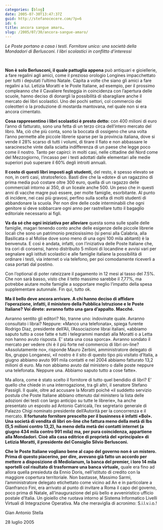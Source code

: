```yaml
---
categories: [blog]
date: 2005-07-30T13:47:37Z
guid: http://stefanocecere.com/?p=6
id: 6
title: ancora sangue amaro…
slug: /2005/07/30/ancora-sangue-amaro/
---
```


_Le Poste portano a casa i testi. Fornitore unico: una società della Mondadori di Berlusconi. I libri scolastici in conflitto d’interessi_
  
 

**Non è solo Berlusconi, il quale pattuglia appena** può antiquari e gioiellerie, a fare regalini agli amici, come il prezioso orologio Longines impacchettato per tutti i deputati l’ultimo Natale. Càpita a volte che siano gli amici a fare regalini a lui. Letizia Moratti e le Poste Italiane, ad esempio, per il prossimo compleanno che il Cavaliere festeggia in coincidenza con l’apertura delle scuole, hanno deciso di donargli la possibilità di sbaragliare anche il mercato dei libri scolastici. Uno dei pochi settori, col commercio dei coleotteri o la produzione di mostarda mantovana, nel quale non si era ancora cimentato.

**Cosa rappresentino i libri scolastici è presto detto:** con 400 milioni di euro l’anno di fatturato, sono una fetta di un terzo circa dell’intero mercato del libro. Ma, ciò che più conta, sono la boccata di ossigeno che una volta l’anno permette alle piccole librerie sparse per la provincia italiana, dove si vende il 28% scarso di tutti i volumi, di tirare il fiato e non abbassare le saracinesche vinte dalla sciatta indifferenza di un paese che legge poco come il nostro. Tanto per capirci: in molti casi, nelle cittadine del Nord come del Mezzogiorno, l’incasso per i testi adottati dalle elementari alle medie superiori può superare il 60% degli introiti annuali.

**Il costo di questi libri imposti agli studenti,** del resto, è spesso elevato se non, in certi casi, stratosferico. Basti dire che la «dote» di un ragazzino di prima media può costare oltre 300 euro, quella di un ragazzo delle commerciali intorno ai 350, di un liceale anche 500. Un peso che in questi anni di vacche magre può essere, per molte famiglie, esorbitante. Al punto di incidere, nei casi più gravosi, perfino sulla scelta di molti studenti di abbandonare la scuola. Per non dire delle code interminabili che ogni genitore si deve sobbarcare ogni anno per rastrellare tutto il bagaglio editoriale necessario ai figli.

**Va da sé che ogni iniziativa per alleviare** questa soma sulle spalle delle famiglie, magari tenendo conto anche delle esigenze delle piccole librerie locali che sono un patrimonio preziosissimo (si pensi alla Calabria, alla Basilicata o al Molise dove sono meno di una ogni 100 mila abitanti) è la benvenuta. E così è andata, infatti, con l’iniziativa delle Poste Italiane che, tra cori di consensi, hanno distribuito 5 milioni di locandine e avvisi vari per segnalare agli istituti scolastici e alle famiglie italiane la possibilità di ordinare i testi, via internet o via telefono, per poi comodamente riceverli a casa portati dal postino.
  
Con l’optional di poter rateizzare il pagamento in 12 mesi al tasso del 7.5%. Che non sarà basso, visto che il tetto massimo sarebbe il 7,77%, ma potrebbe aiutare molte famiglie a sopportare meglio l’impatto della spesa supplementare autunnale. Fin qui, tutto ok.

**Ma il bello deve ancora arrivare. A chi hanno deciso di affidare l’operazione, infatti, il ministero della Pubblica Istruzione e le Poste Italiane? Voi direte: avranno fatto una gara d’appalto. Macché.** 
  
Avranno sentito gli editori? No, tranne uno: indovinate quale. Avranno consultato i librai? Neppure: «Manco una telefonata», spiega furente Rodrigo Diaz, presidente dell’Ali, l’Associazione librai italiani, «abbiamo saputo tutto a cose fatte e tutti i telegrammi mandati alla Moratti o a Letta non hanno avuto risposta. E’ stata una cosa sporca». Avranno sondato il mercato per vedere chi è il più forte nel commercio di libri on-line? «Assolutamente no», risponde Mauro Zerbini, amministratore delegato di Ibs, gruppo Longanesi, «il nostro è il sito di questo tipo più visitato d’Italia, a giugno abbiamo avuto 991 mila contatti e nel 2004 abbiamo fatturato 13,2 milioni di euro. Ma non abbiamo avuto dal ministero o dalle poste neppure una telefonata. Neppure una. Abbiamo saputo tutto a cose fatte».
  
Ma allora, come è stato scelto il fornitore di tutto quel bendidio di libri? E’ quello che chiede in una interrogazione, tra gli altri, il senatore Stefano Passigli. Il quale, oltre ad accusare la Moratti poiché «il suddetto servizio postula che Poste Italiane abbiano ottenuto dal ministero la lista delle adozioni dei testi con largo anticipo su tutte le librerie», ha anche presentato un esposto ad Antonio Catricalà, l’ex segretario generale di Palazzo Chigi nominato presidente dell’Autorità per la concorrenza e il mercato. **Il fortunato fornitore prescelto per il businness è infatti «Bol». Una società di vendita di libri on-line che fattura meno della metà di Ibs (5,5 milioni contro 13,2), ha meno della metà dei contatti internet (a giugno 434 mila contro 991 mila) ma, per pura coincidenza, appartiene alla Mondadori. Cioè alla casa editrice di proprietà del «principale» di Letizia Moratti, il presidente del Consiglio Silvio Berlusconi.** 

**Che le Poste Italiane vogliano bene al capo del governo non è un mistero. Prima di questo piacerino, per dire, avevano già fatto un accordo per mettere a disposizione di Mediolanum, la banca del premier, i loro 14 mila sportelli col risultato di trasformare una banca virtuale,** quale era fino ad allora quella presieduta da Ennio Doris, nell’istituto di credito con la maggiore copertura territoriale. Non bastasse, Massimo Sarmi, l’amministratore delegato etichettato come vicino ad An e in particolare a Gianfranco Fini, era arrivato al punto di invitare a Roma il capo del governo, poco prima di Natale, all’inaugurazione del più bello e avveniristico ufficio postale d’Italia. Un gioiello che ruotava intorno al Sistema Informatico Livelli Virtuali di Integrazione Operativa. Ma che meraviglia di acronimo: S.i.l.v.i.o.!

Gian Antonio Stella
  
28 luglio 2005